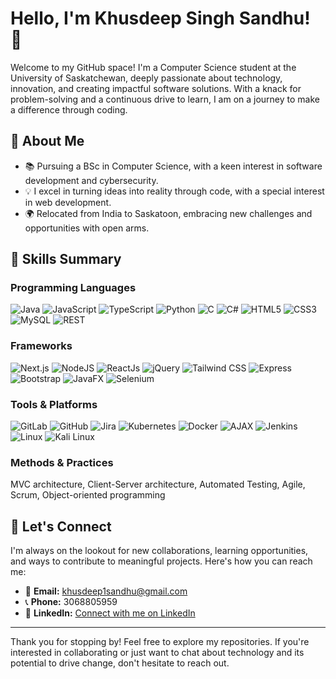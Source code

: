 # Hello, I'm Khusdeep Singh Sandhu! 👋

Welcome to my GitHub space! I'm a Computer Science student at the University of Saskatchewan, deeply passionate about technology, innovation, and creating impactful software solutions. With a knack for problem-solving and a continuous drive to learn, I am on a journey to make a difference through coding.

## 🚀 About Me
- 📚 Pursuing a BSc in Computer Science, with a keen interest in software development and cybersecurity.
- 💡 I excel in turning ideas into reality through code, with a special interest in web development.
- 🌍 Relocated from India to Saskatoon, embracing new challenges and opportunities with open arms.

## 🚀 Skills Summary

### Programming Languages
![Java](https://img.shields.io/badge/Java-ED8B00?style=flat-square&logo=java&logoColor=white)
![JavaScript](https://img.shields.io/badge/JavaScript-F7DF1E?style=flat-square&logo=javascript&logoColor=black)
![TypeScript](https://img.shields.io/badge/TypeScript-007ACC?style=flat-square&logo=typescript&logoColor=white)
![Python](https://img.shields.io/badge/Python-3776AB?style=flat-square&logo=python&logoColor=white)
![C](https://img.shields.io/badge/C-A8B9CC?style=flat-square&logo=c&logoColor=white)
![C#](https://img.shields.io/badge/C%23-239120?style=flat-square&logo=c-sharp&logoColor=white)
![HTML5](https://img.shields.io/badge/HTML5-E34F26?style=flat-square&logo=html5&logoColor=white)
![CSS3](https://img.shields.io/badge/CSS3-1572B6?style=flat-square&logo=css3&logoColor=white)
![MySQL](https://img.shields.io/badge/MySQL-4479A1?style=flat-square&logo=mysql&logoColor=white)
![REST](https://img.shields.io/badge/REST-02569B?style=flat-square&logo=rest&logoColor=white)

### Frameworks
![Next.js](https://img.shields.io/badge/NextJs-black?style=flat-square&logo=next.js&logoColor=white)
![NodeJS](https://img.shields.io/badge/NodeJS-43853D?style=flat-square&logo=node.js&logoColor=white)
![ReactJs](https://img.shields.io/badge/ReactJs-61DAFB?style=flat-square&logo=react&logoColor=black)
![jQuery](https://img.shields.io/badge/jQuery-0769AD?style=flat-square&logo=jquery&logoColor=white)
![Tailwind CSS](https://img.shields.io/badge/Tailwind_CSS-38B2AC?style=flat-square&logo=tailwind-css&logoColor=white)
![Express](https://img.shields.io/badge/Express-000000?style=flat-square&logo=express&logoColor=white)
![Bootstrap](https://img.shields.io/badge/Bootstrap-7952B3?style=flat-square&logo=bootstrap&logoColor=white)
![JavaFX](https://img.shields.io/badge/JavaFX-8B0000?style=flat-square&logo=java&logoColor=white)
![Selenium](https://img.shields.io/badge/Selenium-43B02A?style=flat-square&logo=selenium&logoColor=white)

### Tools & Platforms
![GitLab](https://img.shields.io/badge/GitLab-FCA121?style=flat-square&logo=gitlab&logoColor=white)
![GitHub](https://img.shields.io/badge/GitHub-181717?style=flat-square&logo=github&logoColor=white)
![Jira](https://img.shields.io/badge/Jira-0052CC?style=flat-square&logo=jira&logoColor=white)
![Kubernetes](https://img.shields.io/badge/Kubernetes-326CE5?style=flat-square&logo=kubernetes&logoColor=white)
![Docker](https://img.shields.io/badge/Docker-2496ED?style=flat-square&logo=docker&logoColor=white)
![AJAX](https://img.shields.io/badge/AJAX-0769AD?style=flat-square&logo=ajax&logoColor=white)
![Jenkins](https://img.shields.io/badge/Jenkins-D24939?style=flat-square&logo=jenkins&logoColor=white)
![Linux](https://img.shields.io/badge/Linux-FCC624?style=flat-square&logo=linux&logoColor=black)
![Kali Linux](https://img.shields.io/badge/Kali_Linux-557C94?style=flat-square&logo=kali-linux&logoColor=white)

### Methods & Practices
MVC architecture, Client-Server architecture, Automated Testing, Agile, Scrum, Object-oriented programming


## 🤝 Let's Connect
I'm always on the lookout for new collaborations, learning opportunities, and ways to contribute to meaningful projects. Here's how you can reach me:
- 📧 **Email:** [khusdeep1sandhu@gmail.com](mailto:khusdeep1sandhu@gmail.com)
- 📞 **Phone:** 3068805959
- 🔗 **LinkedIn:** [Connect with me on LinkedIn](www.linkedin.com/in/khusdeep-singh)



---

Thank you for stopping by! Feel free to explore my repositories. If you're interested in collaborating or just want to chat about technology and its potential to drive change, don't hesitate to reach out.



